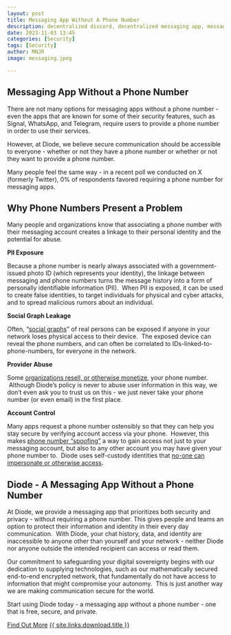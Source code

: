```yaml
---
layout: post
title: Messaging App Without A Phone Number
description: decentralized discord, decentralized messaging app, messaging app without a phone number
date: 2023-11-03 13:45
categories: [Security]
tags: [Security]
author: MNJR
image: messaging.jpeg

---
```

## Messaging App Without a Phone Number

There are not many options for messaging apps without a phone number - even the apps that are known for some of their security features, such as Signal, WhatsApp, and Telegram, require users to provide a phone number in order to use their services.  

However, at Diode, we believe secure communication should be accessible to everyone - whether or not they have a phone number or whether or not they want to provide a phone number. 

Many people feel the same way - in a recent poll we conducted on X (formerly Twitter), 0% of respondents favored requiring a phone number for messaging apps.

## Why Phone Numbers Present a Problem

Many people and organizations know that associating a phone number with their messaging account creates a linkage to their personal identity and the potential for abuse.  

**PII Exposure**

Because a phone number is nearly always associated with a government-issued photo ID (which represents your identity), the linkage between messaging and phone numbers turns the message history into a form of personally identifiable information (PII).  When PII is exposed, it can be used to create false identities, to target individuals for physical and cyber attacks, and to spread malicious rumors about an individual.

**Social Graph Leakage**

Often, “[social graphs](https://en.wikipedia.org/wiki/Social_graph)” of real persons can be exposed if anyone in your network loses physical access to their device.  The exposed device can reveal the phone numbers, and can often be correlated to IDs-linked-to-phone-numbers, for everyone in the network.

**Provider Abuse**

Some [organizations resell, or otherwise monetize](https://www.wired.co.uk/article/change-your-phone-number-online-privacy), your phone number.  Although Diode’s policy is never to abuse user information in this way, we don’t even ask you to trust us on this - we just never take your phone number (or even email) in the first place.

**Account Control**

Many apps request a phone number ostensibly so that they can help you stay secure by verifying account access via your phone.  However, this makes [phone number “spoofing”](https://krebsonsecurity.com/2019/03/why-phone-numbers-stink-as-identity-proof/) a way to gain access not just to your messaging account, but also to any other account you may have given your phone number to.  Diode uses self-custody identities that [no-one can impersonate or otherwise access](https://futurism.com/the-byte/hackers-elon-musk-twitter). 

## Diode - A Messaging App Without a Phone Number

At Diode, we provide a messaging app that prioritizes both security and privacy - without requiring a phone number. This gives people and teams an option to protect their information and identity in their every day communication.  With Diode, your chat history, data, and identity are inaccessible to anyone other than yourself and your network - neither Diode nor anyone outside the intended recipient can access or read them. 

Our commitment to safeguarding your digital sovereignty begins with our dedication to supplying technologies, such as our mathematically secured end-to-end encrypted network, that fundamentally do not have access to information that might compromise your autonomy.  This is just another way we are making communication secure for the world.

Start using Diode today - a messaging app without a phone number - one that is free, secure, and private. 

<div class="story__buttons">
  <a href="{{"/solutions/app/" | prepend: path | relative_url}}" class="btn" target="">Find Out More</a>
  <a href="#download-app" class="btn popup-open" target="">{{ site.links.download.title }}</a>
</div>

